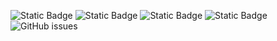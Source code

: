 ![Static Badge](https://img.shields.io/badge/blacklists-60-000000) ![Static Badge](https://img.shields.io/badge/blacklisted-2689586-cc0000) ![Static Badge](https://img.shields.io/badge/whitelisted-2245-00CC00) ![Static Badge](https://img.shields.io/badge/streaming_blacklist-28107-000000) ![GitHub issues](https://img.shields.io/github/issues/fabriziosalmi/blacklists)
